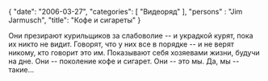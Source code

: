 {
   "date": "2006-03-27",
   "categories": [
      "Видеоряд"
   ],
   "persons" : "Jim Jarmusch",
   "title": "Кофе и сигареты"
}

Они презирают курильщиков за слабоволие -- и украдкой курят, пока их никто не видит. Говорят, что у них все в порядке -- и не верят никому, кто говорит это им. Показывают себя хозяевами жизни, будучи на дне. Они -- поколение кофе и сигарет. Они -- это мы. Да, мы -- такие...
